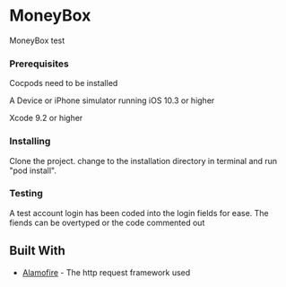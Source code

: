 # MoneyBox

MoneyBox test

### Prerequisites

Cocpods need to be installed

A Device or iPhone simulator running iOS 10.3 or higher

Xcode 9.2 or higher

### Installing

Clone the project. change to the installation directory in terminal and run "pod install".

### Testing

A test account login has been coded into the login fields for ease. The fiends can be overtyped or the code commented out

## Built With

* [Alamofire](https://github.com/Alamofire/Alamofire) - The http request framework used
